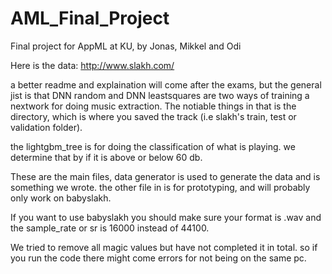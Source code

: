 # AML_Final_Project
Final project for AppML at KU, by Jonas, Mikkel and Odi


Here is the data: http://www.slakh.com/

a better readme and explaination will come after the exams, but the general jist is that DNN random and DNN leastsquares are two ways of training a nextwork for doing music extraction. The notiable things in that is the directory, which is where you saved the track (i.e slakh's train, test or validation folder).

the lightgbm_tree is for doing the classification of what is playing. we determine that by if it is above or below 60 db. 

These are the main files, data generator is used to generate the data and is something we wrote.
the other file in is for prototyping, and will probably only work on babyslakh.

If you want to use babyslakh you should make sure your format is .wav and the sample_rate or sr is 16000 instead of 44100.

We tried to remove all magic values but have not completed it in total. so if you run the code there might come errors for not being on the same pc.
